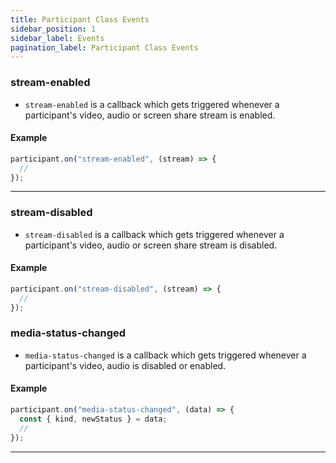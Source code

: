 ```yaml
---
title: Participant Class Events
sidebar_position: 1
sidebar_label: Events
pagination_label: Participant Class Events
---
```


<div class="sdk-api-ref-only-h4">

### stream-enabled

- `stream-enabled` is a callback which gets triggered whenever a participant's video, audio or screen share stream is enabled.

#### Example

```js
participant.on("stream-enabled", (stream) => {
  //
});
```

---

### stream-disabled

- `stream-disabled` is a callback which gets triggered whenever a participant's video, audio or screen share stream is disabled.

#### Example

```js
participant.on("stream-disabled", (stream) => {
  //
});
```

### media-status-changed

- `media-status-changed` is a callback which gets triggered whenever a participant's video, audio is disabled or enabled.

#### Example

```js
participant.on("media-status-changed", (data) => {
  const { kind, newStatus } = data;
  //
});
```

---

</div>
